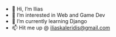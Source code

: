 - 👋 Hi, I’m Ilias
- 👀 I’m interested in Web and Game Dev 
- 🌱 I’m currently learning Django
- 📫 Hit me up @ iliaskaleridis@gmail.com

<!---
elias2500/elias2500 is a ✨ special ✨ repository because its `README.md` (this file) appears on your GitHub profile.
You can click the Preview link to take a look at your changes.
--->
